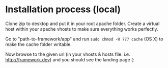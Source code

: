 Installation process (local)
===

Clone zip to desktop and put it in your root apache folder.
Create a virtual host within your apache vhosts to make sure everything works perfectly.

Go to "path-to-framework/app" and run ```sudo chmod -R 777 cache``` (OS X) to make the cache folder writable.

Now browse to the given url (in your vhosts & hosts file. i.e. http://framework.dev) and you should see the landing page (:
